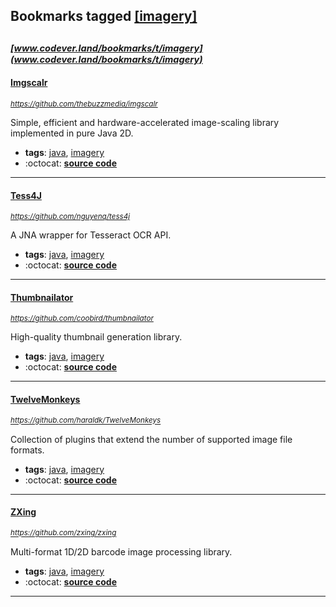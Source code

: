 ## Bookmarks tagged [[imagery]](https://www.codever.land/search?q=[imagery])

_<sup><sup>[www.codever.land/bookmarks/t/imagery](www.codever.land/bookmarks/t/imagery)</sup></sup>_
---
#### [Imgscalr](https://github.com/thebuzzmedia/imgscalr)
_<sup>https://github.com/thebuzzmedia/imgscalr</sup>_

Simple, efficient and hardware-accelerated image-scaling library implemented in pure Java 2D.
* **tags**: [java](../tagged/java.md), [imagery](../tagged/imagery.md)
* :octocat: **[source code](https://github.com/thebuzzmedia/imgscalr)**
---
#### [Tess4J](https://github.com/nguyenq/tess4j)
_<sup>https://github.com/nguyenq/tess4j</sup>_

A JNA wrapper for Tesseract OCR API.
* **tags**: [java](../tagged/java.md), [imagery](../tagged/imagery.md)
* :octocat: **[source code](https://github.com/nguyenq/tess4j)**
---
#### [Thumbnailator](https://github.com/coobird/thumbnailator)
_<sup>https://github.com/coobird/thumbnailator</sup>_

High-quality thumbnail generation library.
* **tags**: [java](../tagged/java.md), [imagery](../tagged/imagery.md)
* :octocat: **[source code](https://github.com/coobird/thumbnailator)**
---
#### [TwelveMonkeys](https://github.com/haraldk/TwelveMonkeys)
_<sup>https://github.com/haraldk/TwelveMonkeys</sup>_

Collection of plugins that extend the number of supported image file formats.
* **tags**: [java](../tagged/java.md), [imagery](../tagged/imagery.md)
* :octocat: **[source code](https://github.com/haraldk/TwelveMonkeys)**
---
#### [ZXing](https://github.com/zxing/zxing)
_<sup>https://github.com/zxing/zxing</sup>_

Multi-format 1D/2D barcode image processing library.
* **tags**: [java](../tagged/java.md), [imagery](../tagged/imagery.md)
* :octocat: **[source code](https://github.com/zxing/zxing)**
---
